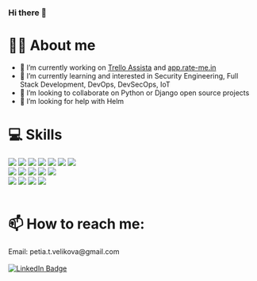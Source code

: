 ### Hi there 👋

<!--
**scallopy/scallopy** is a ✨ _special_ ✨ repository because its `README.md` (this file) appears on your GitHub profile.

https://www.webfx.com/tools/emoji-cheat-sheet/ 

https://hendrasob.github.io/badges/

https://github.com/tandpfun/skill-icons?tab=readme-ov-file#readme

Here are some ideas to get you started:

- 🔭 I’m currently working ...
- 🌱 I’m currently learning ... 
- 👯 I’m looking to collaborate on ...
- 🤔 I’m looking for help with ...
- 💬 Ask me about ...
- 📫 How to reach me: ...
- 😄 Pronouns: ...
- ⚡ Fun fact: ...
-->

# 👱‍♀️ About me

- 🔭 I’m currently working on [Trello Assista](https://assista.io/) and [app.rate-me.in](https://app.rate-me.in/)
- 🌱 I’m currently learning and interested in Security Engineering, Full Stack Development, DevOps, DevSecOps, IoT
- 👯 I’m looking to collaborate on Python or Django open source projects
- 🤔 I’m looking for help with Helm


# 💻 Skills

<!--
[![My Skills](https://skillicons.dev/icons?i=docker,py,django,react,angular,nodejs,materialui,php,postgres,elasticsearch,linux,bash,supabase,vim,git,windows,vercel)](https://skillicons.dev)
-->

<div>
  <a href="https://www.python.org/" target=”_blank”><img src="https://skillicons.dev/icons?i=py"/></a>
  <a href="https://www.djangoproject.com/"><img src="https://skillicons.dev/icons?i=django"/></a>
  <a href="https://legacy.reactjs.org/"><img src="https://skillicons.dev/icons?i=react"/></a>
  <a href="https://mui.com/material-ui/getting-started/"><img src="https://skillicons.dev/icons?i=materialui"/></a>
  <a href="https://angular.io/start"><img src="https://skillicons.dev/icons?i=angular"/></a>
  <a href="https://nodejs.org/en/about"><img src="https://skillicons.dev/icons?i=nodejs"/></a>
  <a href="https://www.php.net/manual/en/getting-started.php"><img src="https://skillicons.dev/icons?i=php"/></a>
</div>
<div>
  <a href="https://linuxjourney.com/lesson/linux-history"><img src="https://skillicons.dev/icons?i=linux"/></a>
  <a href="https://hpc.dccn.nl/docs/bash/index.html"><img src="https://skillicons.dev/icons?i=bash"/></a>
  <a href="https://www.vim.org/"><img src="https://skillicons.dev/icons?i=vim"/></a>
  <a href="https://git-scm.com/book/en/v2"><img src="https://skillicons.dev/icons?i=git"/></a>
  <a href="https://www.microsoft.com/"><img src="https://skillicons.dev/icons?i=windows"/></a>
</div>
<div>
  <a href="https://docs.docker.com/get-docker/" target=”_blank”><img src="https://skillicons.dev/icons?i=docker"/></a>
  <a href="https://www.elastic.co/guide/index.html"><img src="https://skillicons.dev/icons?i=elasticsearch"/></a>
  <a href="https://www.postgresql.org/about/"><img src="https://skillicons.dev/icons?i=postgres"/></a>
  <a href="https://supabase.com/docs"><img src="https://skillicons.dev/icons?i=supabase"/></a>
</div>

<br>


# 📫 How to reach me:

<div id="badges">
  Email: petia.t.velikova@gmail.com</span> <br><br>
  <a href="https://www.linkedin.com/in/petya-velikova-02b198119/"  target=”_blank”><img src="https://img.shields.io/badge/LinkedIn-blue?style=for-the-badge&logo=linkedin&logoColor=white" alt="LinkedIn Badge"/></a>
  <!--
  <a href="your-youtube-URL">
    <img src="https://img.shields.io/badge/YouTube-red?style=for-the-badge&logo=youtube&logoColor=white" alt="Youtube Badge"/>
  </a>
  <a href="your-twitter-URL">
    <img src="https://img.shields.io/badge/Twitter-blue?style=for-the-badge&logo=twitter&logoColor=white" alt="Twitter Badge"/>
  </a>
  -->
</div>

<!--
# ⚡ Fun fact:
-->
